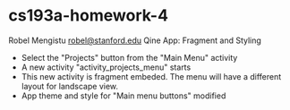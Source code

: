 # cs193a-homework-4
Robel Mengistu <robel@stanford.edu>
Qine App: Fragment and Styling 
- Select the "Projects" button from the "Main Menu" activity 
- A new activity "activity_projects_menu" starts
- This new activity is fragment embeded. The menu will have a different layout for landscape view. 
- App theme and style for "Main menu buttons" modified
